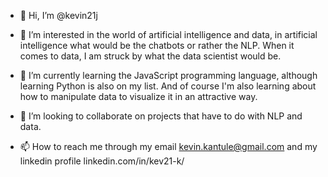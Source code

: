 - 👋 Hi, I’m @kevin21j
- 👀 I’m interested in the world of artificial intelligence and data, 
  in artificial intelligence what would be the chatbots or rather the NLP. 
  When it comes to data, I am struck by what the data scientist would be.
  
- 🌱 I’m currently learning the JavaScript programming language, although learning 
  Python is also on my list. And of course I'm also learning about how to 
  manipulate data to visualize it in an attractive way.
  
- 💞️ I’m looking to collaborate on projects that have to do with NLP and data.
- 📫 How to reach me through my email kevin.kantule@gmail.com 
  and my linkedin profile linkedin.com/in/kev21-k/

<!---
kevin21j/kevin21j is a ✨ special ✨ repository because its `README.md` (this file) appears on your GitHub profile.
You can click the Preview link to take a look at your changes.
--->
